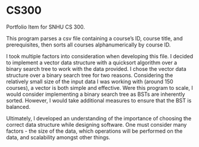 # CS300
Portfolio Item for SNHU CS 300.

This program parses a csv file containing a course’s ID, course title, and prerequisites, then sorts all courses alphanumerically by course ID. 

I took multiple factors into consideration when developing this file.  I decided to implement a vector data structure with a quicksort algorithm over a binary search tree to work with the data provided.  I chose the vector data structure over a binary search tree for two reasons.  Considering the relatively small size of the input data I was working with (around 150 courses), a vector is both simple and effective. Were this program to scale, I would consider implementing a binary search tree as BSTs are inherently sorted. However, I would take additional measures to ensure that the BST is balanced.

Ultimately, I developed an understanding of the importance of choosing the correct data structure while designing software. One must consider many factors - the size of the data, which operations will be performed on the data, and scalability amongst other things.

